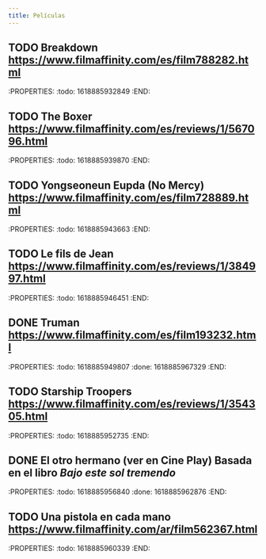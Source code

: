 ```yaml
---
title: Películas
---
```


## TODO Breakdown https://www.filmaffinity.com/es/film788282.html
:PROPERTIES:
:todo: 1618885932849
:END:
## TODO The Boxer https://www.filmaffinity.com/es/reviews/1/567096.html
:PROPERTIES:
:todo: 1618885939870
:END:
## TODO Yongseoneun Eupda (No Mercy)  https://www.filmaffinity.com/es/film728889.html
:PROPERTIES:
:todo: 1618885943663
:END:
## TODO Le fils de Jean https://www.filmaffinity.com/es/reviews/1/384997.html
:PROPERTIES:
:todo: 1618885946451
:END:
## DONE Truman https://www.filmaffinity.com/es/film193232.html
:PROPERTIES:
:todo: 1618885949807
:done: 1618885967329
:END:
## TODO Starship Troopers https://www.filmaffinity.com/es/reviews/1/354305.html
:PROPERTIES:
:todo: 1618885952735
:END:
## DONE El otro hermano (ver en Cine Play) Basada en el libro *Bajo este sol tremendo*
:PROPERTIES:
:todo: 1618885956840
:done: 1618885962876
:END:
## TODO Una pistola en cada mano https://www.filmaffinity.com/ar/film562367.html
:PROPERTIES:
:todo: 1618885960339
:END:
